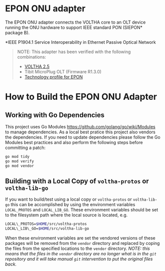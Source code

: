 # EPON ONU adapter

The EPON ONU adapter connects the VOLTHA
core to an OLT device
running the ONU hardware to support IEEE standard PON (SIEPON* package B). 

*IEEE P1904.1 Service Interoperability in Ethernet Passive Optical Network
> NOTE: This adapter has been verified with the following combinations:
> * [VOLTHA 2.5](https://docs.voltha.org/voltha-2.5/release_notes/voltha_2.5.html) 
> * Tibit MicroPlug OLT (Firmware R1.3.0)
> * [Technology profile for EPON](https://github.com/opencord/voltha-lib-go/blob/master/pkg/techprofile/SingleQueueEponProfile.json)

# How to Build the EPON ONU Adapter

## Working with Go Dependencies
This project uses Go Modules https://github.com/golang/go/wiki/Modules to manage
dependencies. As a local best pratice this project also vendors the dependencies.
If you need to update dependencies please follow the Go Modules best practices
and also perform the following steps before committing a patch:
```bash
go mod tidy
go mod verify
go mod vendor
```

## Building with a Local Copy of `voltha-protos` or `voltha-lib-go`
If you want to build/test using a local copy or `voltha-protos` or `voltha-lib-go`
this can be accomplished by using the environment variables `LOCAL_PROTOS` and
`LOCAL_LIB_GO`. These environment variables should be set to the filesystem
path where the local source is located, e.g.

```bash
LOCAL\_PROTOS=$HOME/src/voltha-protos
LOCAL\_LIB\_GO=$HOME/src/voltha-lib-go
```

When these environment variables are set the vendored versions of these packages
will be removed from the `vendor` directory and replaced by coping the files from
the specified locations to the `vendor` directory. *NOTE:* _this means that
the files in the `vendor` directory are no longer what is in the `git` repository
and it will take manual `git` intervention to put the original files back._
